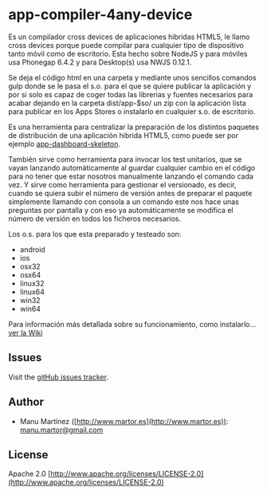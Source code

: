 # app-compiler-4any-device

Es un compilador cross devices de aplicaciones hibridas HTML5, le llamo cross devices porque puede compilar para cualquier tipo de dispositivo tanto móvil como de escritorio. Esta hecho sobre NodeJS y para móviles usa Phonegap 6.4.2 y para Desktop(s) usa NWJS 0.12.1.

Se deja el código html en una carpeta y mediante unos sencillos comandos gulp donde se le pasa el s.o. para el que se quiere publicar la aplicación y por si solo es capaz de coger todas las librerias y fuentes necesarios para acabar dejando en la carpeta dist/app-$so/ un zip con la aplicación lista para publicar en los Apps Stores o instalarlo en cualquier s.o. de escritorio.

Es una herramienta para centralizar la preparación de los distintos paquetes de distribución de una aplicación hibrida HTML5, como puede ser por ejemplo [app-dashboard-skeleton](https://github.com/manumartor/app-dashboard-skeleton). 

También sirve como herramienta para invocar los test unitarios, que se vayan lanzando automáticamente al guardar cualquier cambio en el código para no tener que estar nosotros manualmente lanzando el comando cada vez. Y sirve como herramienta para gestionar el versionado, es decir, cuando se quiera subir el número de versión antes de preparar el paquete simplemente llamando con consola a un comando este nos hace unas preguntas por pantalla y con eso ya automáticamente se modifica el número de versión en todos los ficheros necesarios.

Los o.s. para los que esta preparado y testeado son:
* android
* ios
* osx32
* osx64
* linux32
* linux64
* win32
* win64

Para información más detallada sobre su funcionamiento, como instalarlo... [ver la Wiki](https://github.com/manumartor/app-compiler-4any-device/wiki)

## Issues ##

Visit the [gitHub issues tracker](https://github.com/manumartor/app-compiler-4any-device/issues).

## Author ##

* Manu Martínez ([http://www.martor.es](http://www.martor.es)): manu.martor@gmail.com

## License ##

Apache 2.0 [http://www.apache.org/licenses/LICENSE-2.0](http://www.apache.org/licenses/LICENSE-2.0)

